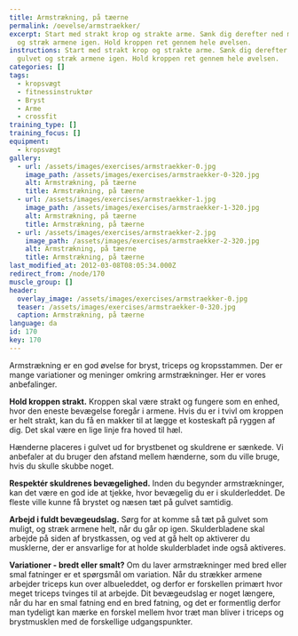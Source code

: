 ```yaml
---
title: Armstrækning, på tæerne
permalink: /oevelse/armstraekker/
excerpt: Start med strakt krop og strakte arme. Sænk dig derefter ned mod gulvet
  og stræk armene igen. Hold kroppen ret gennem hele øvelsen.
instructions: Start med strakt krop og strakte arme. Sænk dig derefter ned mod
  gulvet og stræk armene igen. Hold kroppen ret gennem hele øvelsen.
categories: []
tags:
  - kropsvægt
  - fitnessinstruktør
  - Bryst
  - Arme
  - crossfit
training_type: []
training_focus: []
equipment:
  - kropsvægt
gallery:
  - url: /assets/images/exercises/armstraekker-0.jpg
    image_path: /assets/images/exercises/armstraekker-0-320.jpg
    alt: Armstrækning, på tæerne
    title: Armstrækning, på tæerne
  - url: /assets/images/exercises/armstraekker-1.jpg
    image_path: /assets/images/exercises/armstraekker-1-320.jpg
    alt: Armstrækning, på tæerne
    title: Armstrækning, på tæerne
  - url: /assets/images/exercises/armstraekker-2.jpg
    image_path: /assets/images/exercises/armstraekker-2-320.jpg
    alt: Armstrækning, på tæerne
    title: Armstrækning, på tæerne
last_modified_at: 2012-03-08T08:05:34.000Z
redirect_from: /node/170
muscle_group: []
header:
  overlay_image: /assets/images/exercises/armstraekker-0.jpg
  teaser: /assets/images/exercises/armstraekker-0-320.jpg
  caption: Armstrækning, på tæerne
language: da
id: 170
key: 170
---
```


Armstrækning er en god øvelse for bryst, triceps og kropsstammen. Der er mange variationer og meninger omkring armstrækninger. Her er vores anbefalinger.

**Hold kroppen strakt.** Kroppen skal være strakt og fungere som en enhed, hvor den eneste bevægelse foregår i armene. Hvis du er i tvivl om kroppen er helt strakt, kan du få en makker til at lægge et kosteskaft på ryggen af dig. Det skal være en lige linje fra hoved til hæl.

Hænderne placeres i gulvet ud for brystbenet og skuldrene er sænkede. Vi anbefaler at du bruger den afstand mellem hænderne, som du ville bruge, hvis du skulle skubbe noget.

**Respektér skuldrenes bevægelighed.** Inden du begynder armstrækninger, kan det være en god ide at tjekke, hvor bevægelig du er i skulderleddet. De fleste ville kunne få brystet og næsen tæt på gulvet samtidig.

**Arbejd i fuldt bevægeudslag.** Sørg for at komme så tæt på gulvet som muligt, og stræk armene helt, når du går op igen. Skulderbladene skal arbejde på siden af brystkassen, og ved at gå helt op aktiverer du musklerne, der er ansvarlige for at holde skulderbladet inde også aktiveres.

**Variationer - bredt eller smalt?** Om du laver armstrækninger med bred eller smal fatninger er et spørgsmål om variation. Når du strækker armene arbejder triceps kun over albueleddet, og derfor er forskellen primært hvor meget triceps tvinges til at arbejde. Dit bevægeudslag er noget længere, når du har en smal fatning end en bred fatning, og det er formentlig derfor man tydeligt kan mærke en forskel mellem hvor træt man bliver i triceps og brystmusklen med de forskellige udgangspunkter.
